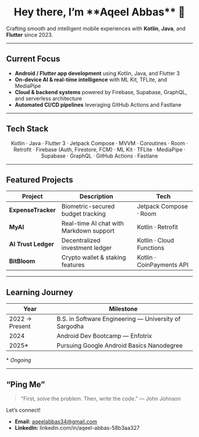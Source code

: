 <h1 align="center">Hey there, I’m **Aqeel Abbas** 👋</h1>

Crafting smooth and intelligent mobile experiences with **Kotlin**, **Java**, and **Flutter** since 2023.

---

##  Current Focus  
- **Android / Flutter app development** using Kotlin, Java, and Flutter 3  
- **On-device AI & real-time intelligence** with ML Kit, TFLite, and MediaPipe  
- **Cloud & backend systems** powered by Firebase, Supabase, GraphQL, and serverless architecture  
- **Automated CI/CD pipelines** leveraging GitHub Actions and Fastlane

---

##  Tech Stack  
<div align="center">
  <!-- Replace these placeholders with actual icons or images if desired -->
  Kotlin · Java · Flutter 3 · Jetpack Compose · MVVM · Coroutines · Room · Retrofit · Firebase (Auth, Firestore, FCM) · ML Kit · TFLite · MediaPipe · Supabase · GraphQL · GitHub Actions · Fastlane
</div>

---

##  Featured Projects

| Project | Description | Tech |
|--------|-------------|------|
| **ExpenseTracker** | Biometric-secured budget tracking | Jetpack Compose · Room |
| **MyAI** | Real-time AI chat with Markdown support | Kotlin · Retrofit |
| **AI Trust Ledger** | Decentralized investment ledger | Kotlin · Cloud Functions |
| **BitBloom** | Crypto wallet & staking features | Kotlin · CoinPayments API |

---

##  Learning Journey

| Year | Milestone |
|------|-----------|
| 2022 → Present | B.S. in Software Engineering — University of Sargodha |
| 2024 | Android Dev Bootcamp — Enfotrix |
| 2025* | Pursuing Google Android Basics Nanodegree |

\* *Ongoing*

---

##  “Ping Me”  
> "First, solve the problem. Then, write the code." — John Johnson

Let’s connect!

- **Email:** aqeelabbas34@gmail.com 
- **LinkedIn:** linkedin.com/in/aqeel-abbas-58b3aa327

